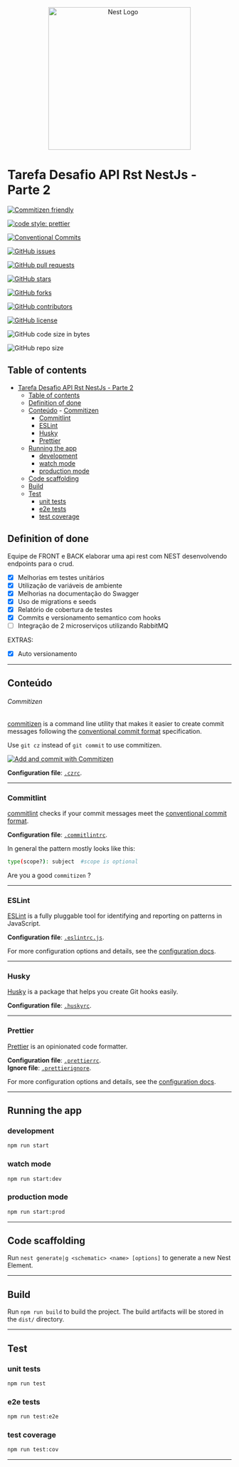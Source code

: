 
<p align="center">
  <a href="http://nestjs.com/" target="blank"><img src="https://nestjs.com/img/logo_text.svg" width="320" alt="Nest Logo" /></a>
</p>



# Tarefa Desafio API Rst NestJs - Parte 2

[![Commitizen friendly](https://img.shields.io/badge/commitizen-friendly-brightgreen.svg)](http://commitizen.github.io/cz-cli/)

[![code style: prettier](https://img.shields.io/badge/code_style-prettier-ff69b4.svg)](https://github.com/prettier/prettier)

[![Conventional Commits](https://img.shields.io/badge/Conventional%20Commits-1.0.0-yellow.svg)](https://conventionalcommits.org)

[![GitHub issues](https://img.shields.io/github/issues/cristopherlee/apiNest)](https://github.com/cristopherlee/apiNest/issues)

[![GitHub pull requests](https://img.shields.io/github/issues-pr/cristopherlee/apiNest)](https://github.com/cristopherlee/apiNest/pulls)

[![GitHub stars](https://img.shields.io/github/stars/cristopherlee/apiNest)](https://github.com/cristopherlee/apiNest/stargazers)

[![GitHub forks](https://img.shields.io/github/forks/cristopherlee/apiNest)](https://github.com/cristopherlee/apiNest/network)

[![GitHub contributors](https://img.shields.io/github/contributors/cristopherlee/apiNest)](https://github.com/cristopherlee/apiNest/graphs/contributors)

[![GitHub license](https://img.shields.io/github/license/cristopherlee/apiNest)](https://github.com/cristopherlee/apiNest)

![GitHub code size in bytes](https://img.shields.io/github/languages/code-size/cristopherlee/apiNest)

![GitHub repo size](https://img.shields.io/github/repo-size/cristopherlee/apiNest)

## Table of contents

- [Tarefa Desafio API Rst NestJs - Parte 2](#tarefa-desafio-api-rst-nestjs---parte-2)
  - [Table of contents](#table-of-contents)
  - [Definition of done](#definition-of-done)
  - [Conteúdo](#conteúdo)
          - [Commitizen](#commitizen)
    - [Commitlint](#commitlint)
    - [ESLint](#eslint)
    - [Husky](#husky)
    - [Prettier](#prettier)
  - [Running the app](#running-the-app)
    - [development](#development)
    - [watch mode](#watch-mode)
    - [production mode](#production-mode)
  - [Code scaffolding](#code-scaffolding)
  - [Build](#build)
  - [Test](#test)
    - [unit tests](#unit-tests)
    - [e2e tests](#e2e-tests)
    - [test coverage](#test-coverage)


## Definition of done

Equipe de FRONT e BACK elaborar uma api rest com NEST desenvolvendo endpoints para o crud.

 - [x] Melhorias em testes unitários
 - [x] Utilização de variáveis de ambiente
 - [x] Melhorias na documentação do Swagger
 - [x] Uso de migrations e seeds
 - [x] Relatório de cobertura de testes
 - [x] Commits e versionamento semantico com hooks
 - [ ] Integração de 2 microserviços utilizando RabbitMQ
 
EXTRAS:  
 - [x] Auto versionamento

 ---------------------

 ## Conteúdo

###### Commitizen

[commitizen](https://github.com/commitizen/cz-cli) is a command line utility that makes it easier to create commit messages following the [conventional commit format](https://conventionalcommits.org) specification.

Use `git cz` instead of `git commit` to use commitizen.

[![Add and commit with Commitizen](https://github.com/commitizen/cz-cli/raw/master/meta/screenshots/add-commit.png)](https://github.com/commitizen/cz-cli/raw/master/meta/screenshots/add-commit.png)

**Configuration file**: [`.czrc`](https://github.com/smarlhens/nest7-boilerplate/blob/master/.czrc).

---

### Commitlint

[commitlint](https://github.com/conventional-changelog/commitlint) checks if your commit messages meet the [conventional commit format](https://conventionalcommits.org).

**Configuration file**: [`.commitlintrc`](https://github.com/smarlhens/nest7-boilerplate/blob/master/.commitlintrc).

In general the pattern mostly looks like this:

```sh
type(scope?): subject  #scope is optional
```

Are you a good `commitizen` ?

---
### ESLint

[ESLint](https://eslint.org/) is a fully pluggable tool for identifying and reporting on patterns in JavaScript.

**Configuration file**: [`.eslintrc.js`](https://github.com/smarlhens/nest7-boilerplate/blob/master/.eslintrc.js).

For more configuration options and details, see the [configuration docs](https://eslint.org/docs/user-guide/configuring).

---

### Husky

[Husky](https://github.com/typicode/husky) is a package that helps you create Git hooks easily.

**Configuration file**: [`.huskyrc`](https://github.com/smarlhens/nest7-boilerplate/blob/master/.huskyrc).

---

### Prettier

[Prettier](https://prettier.io/) is an opinionated code formatter.

**Configuration file**: [`.prettierrc`](https://github.com/smarlhens/nest7-boilerplate/blob/master/.prettierrc).  
**Ignore file**: [`.prettierignore`](https://github.com/smarlhens/nest7-boilerplate/blob/master/.prettierignore).

For more configuration options and details, see the [configuration docs](https://prettier.io/docs/en/configuration.html).

---

## Running the app

### development

```bash
npm run start
```

### watch mode

```bash
npm run start:dev
```

### production mode

```bash
npm run start:prod
```

---

## Code scaffolding

Run `nest generate|g <schematic> <name> [options]` to generate a new Nest Element.

---

## Build

Run `npm run build` to build the project. The build artifacts will be stored in the `dist/` directory.

---

## Test

### unit tests

```bash
npm run test
```

### e2e tests

```bash
npm run test:e2e
```

### test coverage

```bash
npm run test:cov
```

---
